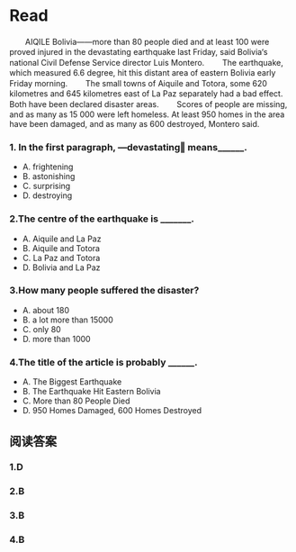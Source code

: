# Read

　　AIQILE Bolivia——more than 80 people died and at least 100 were proved injured in the devastating earthquake last Friday, said Bolivia‘s national Civil Defense Service director Luis Montero.
　　The earthquake, which measured 6.6 degree, hit this distant area of eastern Bolivia early Friday morning.
　　The small towns of Aiquile and Totora, some 620 kilometres and 645 kilometres east of La Paz separately had a bad effect. Both have been declared disaster areas.
　　Scores of people are missing, and as many as 15 000 were left homeless. At least 950 homes in the area have been damaged, and as many as 600 destroyed, Montero said.
### 1. In the first paragraph, ―devastating‖ means______.
* A. frightening 
* B. astonishing 
* C. surprising 
* D. destroying
### 2.The centre of the earthquake is _______.
* A. Aiquile and La Paz 
* B. Aiquile and Totora 
* C. La Paz and Totora 
* D. Bolivia and La Paz
### 3.How many people suffered the disaster?
* A. about 180 
* B. a lot more than 15000 
* C. only 80 
* D. more than 1000
### 4.The title of the article is probably ______.
* A. The Biggest Earthquake
* B. The Earthquake Hit Eastern Bolivia 
* C. More than 80 People Died
* D. 950 Homes Damaged, 600 Homes Destroyed
## 阅读答案
### 1.D
### 2.B
### 3.B
### 4.B
